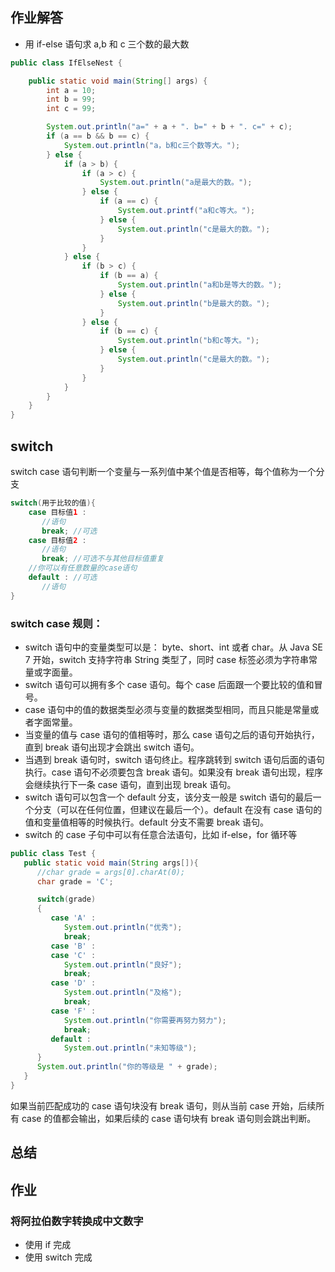 ## 作业解答

- 用 if-else 语句求 a,b 和 c 三个数的最大数

```Java
public class IfElseNest {

    public static void main(String[] args) {
        int a = 10;
        int b = 99;
        int c = 99;

        System.out.println("a=" + a + ". b=" + b + ". c=" + c);
        if (a == b && b == c) {
            System.out.println("a，b和c三个数等大。");
        } else {
            if (a > b) {
                if (a > c) {
                    System.out.println("a是最大的数。");
                } else {
                    if (a == c) {
                        System.out.printf("a和c等大。");
                    } else {
                        System.out.println("c是最大的数。");
                    }
                }
            } else {
                if (b > c) {
                    if (b == a) {
                        System.out.println("a和b是等大的数。");
                    } else {
                        System.out.println("b是最大的数。");
                    }
                } else {
                    if (b == c) {
                        System.out.println("b和c等大。");
                    } else {
                        System.out.println("c是最大的数。");
                    }
                }
            }
        }
    }
}
```

## switch

switch case 语句判断一个变量与一系列值中某个值是否相等，每个值称为一个分支

```Java
switch(用于比较的值){
    case 目标值1 :
       //语句
       break; //可选
    case 目标值2 :
       //语句
       break; //可选不与其他目标值重复
    //你可以有任意数量的case语句
    default : //可选
       //语句
}
```

### switch case 规则：

- switch 语句中的变量类型可以是： byte、short、int 或者 char。从 Java SE 7 开始，switch 支持字符串 String 类型了，同时 case 标签必须为字符串常量或字面量。
- switch 语句可以拥有多个 case 语句。每个 case 后面跟一个要比较的值和冒号。
- case 语句中的值的数据类型必须与变量的数据类型相同，而且只能是常量或者字面常量。
- 当变量的值与 case 语句的值相等时，那么 case 语句之后的语句开始执行，直到 break 语句出现才会跳出 switch 语句。
- 当遇到 break 语句时，switch 语句终止。程序跳转到 switch 语句后面的语句执行。case 语句不必须要包含 break 语句。如果没有 break 语句出现，程序会继续执行下一条 case 语句，直到出现 break 语句。
- switch 语句可以包含一个 default 分支，该分支一般是 switch 语句的最后一个分支（可以在任何位置，但建议在最后一个）。default 在没有 case 语句的值和变量值相等的时候执行。default 分支不需要 break 语句。
- switch 的 case 子句中可以有任意合法语句，比如 if-else，for 循环等

```Java
public class Test {
   public static void main(String args[]){
      //char grade = args[0].charAt(0);
      char grade = 'C';

      switch(grade)
      {
         case 'A' :
            System.out.println("优秀");
            break;
         case 'B' :
         case 'C' :
            System.out.println("良好");
            break;
         case 'D' :
            System.out.println("及格");
            break;
         case 'F' :
            System.out.println("你需要再努力努力");
            break;
         default :
            System.out.println("未知等级");
      }
      System.out.println("你的等级是 " + grade);
   }
}
```

如果当前匹配成功的 case 语句块没有 break 语句，则从当前 case 开始，后续所有 case 的值都会输出，如果后续的 case 语句块有 break 语句则会跳出判断。

## 总结

## 作业

### 将阿拉伯数字转换成中文数字

- 使用 if 完成
- 使用 switch 完成
